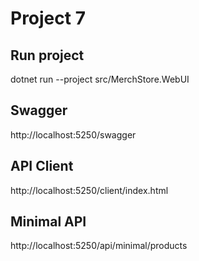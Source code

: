 # Project 7

## Run project

dotnet run --project src/MerchStore.WebUI

## Swagger

http://localhost:5250/swagger

## API Client

http://localhost:5250/client/index.html

## Minimal API

http://localhost:5250/api/minimal/products
